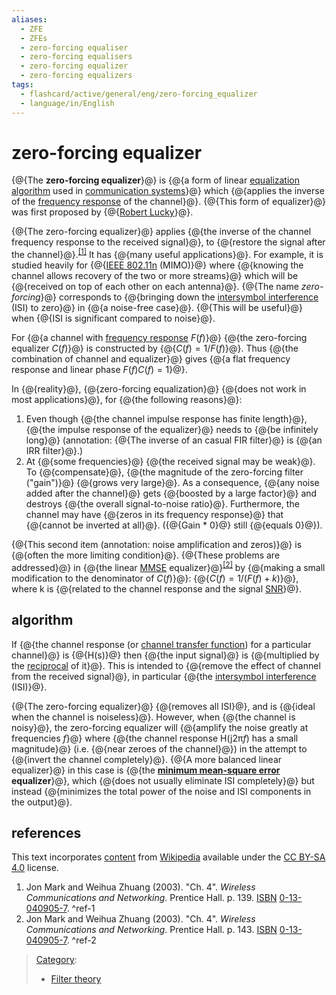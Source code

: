 ```yaml
---
aliases:
  - ZFE
  - ZFEs
  - zero-forcing equaliser
  - zero-forcing equalisers
  - zero-forcing equalizer
  - zero-forcing equalizers
tags:
  - flashcard/active/general/eng/zero-forcing_equalizer
  - language/in/English
---
```


# zero-forcing equalizer

{@{The __zero-forcing equalizer__}@} is {@{a form of linear [equalization](equalization%20(communications).md) [algorithm](algorithm.md) used in [communication systems](telecommunications.md)}@} which {@{applies the inverse of the [frequency response](frequency%20response.md) of the channel}@}. {@{This form of equalizer}@} was first proposed by {@{[Robert Lucky](Robert%20Lucky.md)}@}. <!--SR:!2025-11-27,67,310!2025-11-15,57,310!2025-11-13,55,310!2025-11-18,59,310!2025-11-27,67,310-->

{@{The zero-forcing equalizer}@} applies {@{the inverse of the channel frequency response to the received signal}@}, to {@{restore the signal after the channel}@}.<sup>[\[1\]](#^ref-1)</sup> It has {@{many useful applications}@}. For example, it is studied heavily for {@{[IEEE 802.11n](IEEE%20802.11n.md) \(MIMO\)}@} where {@{knowing the channel allows recovery of the two or more streams}@} which will be {@{received on top of each other on each antenna}@}. {@{The name _zero-forcing_}@} corresponds to {@{bringing down the [intersymbol interference](intersymbol%20interference.md) \(ISI\) to zero}@} in {@{a noise-free case}@}. {@{This will be useful}@} when {@{ISI is significant compared to noise}@}. <!--SR:!2025-11-15,57,310!2025-11-13,55,310!2025-11-14,56,310!2025-11-16,58,310!2025-11-17,58,310!2025-11-13,55,310!2025-11-14,56,310!2025-11-14,56,310!2025-11-15,57,310!2025-11-19,60,310!2025-11-18,59,310!2025-11-12,54,310-->

For {@{a channel with [frequency response](frequency%20response.md) $F(f)$}@} {@{the zero-forcing equalizer $C(f)$}@} is constructed by {@{$C(f)=1/F(f)$}@}. Thus {@{the combination of channel and equalizer}@} gives {@{a flat frequency response and linear phase $F(f)C(f)=1$}@}. <!--SR:!2025-11-14,56,310!2025-11-16,58,310!2025-11-13,55,310!2025-11-12,54,310!2025-11-15,57,310-->

In {@{reality}@}, {@{zero-forcing equalization}@} {@{does not work in most applications}@}, for {@{the following reasons}@}: <!--SR:!2025-11-16,58,310!2025-11-12,54,310!2025-11-13,55,310!2025-11-12,54,310-->

1. Even though {@{the channel impulse response has finite length}@}, {@{the impulse response of the equalizer}@} needs to {@{be infinitely long}@} \(annotation: {@{The inverse of an casual FIR filter}@} is {@{an IRR filter}@}.\)
2. At {@{some frequencies}@} {@{the received signal may be weak}@}. To {@{compensate}@}, {@{the magnitude of the zero-forcing filter \("gain"\)}@} {@{grows very large}@}. As a consequence, {@{any noise added after the channel}@} gets {@{boosted by a large factor}@} and destroys {@{the overall signal-to-noise ratio}@}. Furthermore, the channel may have {@{zeros in its frequency response}@} that {@{cannot be inverted at all}@}. \({@{Gain \* 0}@} still {@{equals 0}@}\). <!--SR:!2025-11-21,62,310!2025-11-16,58,310!2025-11-22,63,310!2025-11-17,58,310!2025-11-19,60,310!2025-11-19,60,310!2025-11-12,54,310!2025-11-16,58,310!2025-11-27,67,310!2025-11-15,57,310!2025-11-27,67,310!2025-11-13,55,310!2025-11-14,56,310!2025-11-16,58,310!2025-11-14,56,310!2025-11-12,54,310!2025-11-27,67,310-->

{@{This second item \(annotation: noise amplification and zeros\)}@} is {@{often the more limiting condition}@}. {@{These problems are addressed}@} in {@{the linear [MMSE](minimum%20mean-square%20error.md) equalizer}@}<sup>[\[2\]](#^ref-2)</sup> by {@{making a small modification to the denominator of $C(f)$}@}: {@{$C(f)=1/(F(f)+k)$}@}, where k is {@{related to the channel response and the signal [SNR](signal-to-noise%20ratio.md)}@}. <!--SR:!2025-11-27,67,310!2025-11-16,58,310!2025-11-27,67,310!2025-11-16,58,310!2025-11-27,67,310!2025-11-20,61,310!2025-11-22,63,310-->

## algorithm

If {@{the channel response \(or [channel transfer function](transfer%20function.md)\) for a particular channel}@} is {@{H\(s\)}@} then {@{the input signal}@} is {@{multiplied by the [reciprocal](multiplicative%20inverse.md) of it}@}. This is intended to {@{remove the effect of channel from the received signal}@}, in particular {@{the [intersymbol interference](intersymbol%20interference.md) \(ISI\)}@}. <!--SR:!2025-11-18,59,310!2025-11-27,67,310!2025-11-14,56,310!2025-11-12,54,310!2025-11-12,54,310!2025-11-13,55,310-->

{@{The zero-forcing equalizer}@} {@{removes all ISI}@}, and is {@{ideal when the channel is noiseless}@}. However, when {@{the channel is noisy}@}, the zero-forcing equalizer will {@{amplify the noise greatly at frequencies _f_}@} where {@{the channel response H\(j2π<!-- markdown separator -->_f_\) has a small magnitude}@} \(i.e. {@{near zeroes of the channel}@}\) in the attempt to {@{invert the channel completely}@}. {@{A more balanced linear equalizer}@} in this case is {@{the __[minimum mean-square error](minimum%20mean-square%20error.md) equalizer__}@}, which {@{does not usually eliminate ISI completely}@} but instead {@{minimizes the total power of the noise and ISI components in the output}@}. <!--SR:!2025-11-12,54,310!2025-11-15,57,310!2025-11-27,67,310!2025-11-15,57,310!2025-11-14,56,310!2025-11-27,67,310!2025-11-21,62,310!2025-11-20,61,310!2025-11-13,55,310!2025-11-20,61,310!2025-11-15,57,310!2025-11-12,54,310-->

## references

This text incorporates [content](https://en.wikipedia.org/wiki/zero-forcing_equalizer) from [Wikipedia](Wikipedia.md) available under the [CC BY-SA 4.0](https://creativecommons.org/licenses/by-sa/4.0/) license.

1. <a id="CITEREFJon Mark and Weihua Zhuang2003"></a> Jon Mark and Weihua Zhuang \(2003\). "Ch. 4". _Wireless Communications and Networking_. Prentice Hall. p. 139. [ISBN](ISBN%20(identifier).md) [0-13-040905-7](https://en.wikipedia.org/wiki/Special:BookSources/0-13-040905-7). <a id="^ref-1"></a>^ref-1
2. <a id="CITEREFJon Mark and Weihua Zhuang2003"></a> Jon Mark and Weihua Zhuang \(2003\). "Ch. 4". _Wireless Communications and Networking_. Prentice Hall. p. 143. [ISBN](ISBN%20(identifier).md) [0-13-040905-7](https://en.wikipedia.org/wiki/Special:BookSources/0-13-040905-7). <a id="^ref-2"></a>^ref-2

> [Category](https://en.wikipedia.org/wiki/Help:Category):
>
> - [Filter theory](https://en.wikipedia.org/wiki/Category:Filter%20theory)
